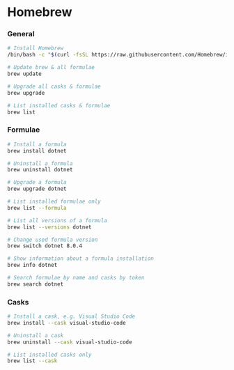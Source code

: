 # Homebrew

### General

```bash
# Install Homebrew
/bin/bash -c "$(curl -fsSL https://raw.githubusercontent.com/Homebrew/install/HEAD/install.sh)"
```

```bash
# Update brew & all formulae
brew update
```

```bash
# Upgrade all casks & formulae
brew upgrade
```

```bash
# List installed casks & formulae
brew list
```

### Formulae

```bash
# Install a formula
brew install dotnet
```

```bash
# Uninstall a formula
brew uninstall dotnet
```

```bash
# Upgrade a formula
brew upgrade dotnet
```

```bash
# List installed formulae only
brew list --formula
```

```bash
# List all versions of a formula
brew list --versions dotnet
```

```bash
# Change used formula version
brew switch dotnet 8.0.4
```

```bash
# Show information about a formula installation
brew info dotnet
```

```bash
# Search formulae by name and casks by token
brew search dotnet
```

### Casks

```bash
# Install a cask, e.g. Visual Studio Code
brew install --cask visual-studio-code
```

```bash
# Uninstall a cask
brew uninstall --cask visual-studio-code
```

```bash
# List installed casks only
brew list --cask
```